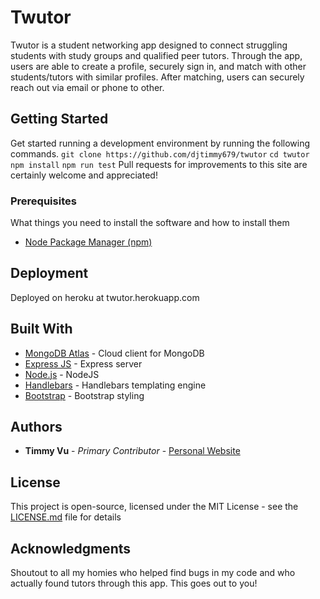 # Twutor

Twutor is a student networking app designed to connect struggling students with study groups and qualified peer tutors. Through the app, users are able to create a profile, securely sign in, and match with other students/tutors with similar profiles. After matching, users can securely reach out via email or phone to other. 

## Getting Started
Get started running a development environment by running the following commands.
`git clone https://github.com/djtimmy679/twutor`
`cd twutor`
`npm install`
`npm run test`
Pull requests for improvements to this site are certainly welcome and appreciated!
### Prerequisites

What things you need to install the software and how to install them

* [Node Package Manager (npm)](npmjs.com) 

 
## Deployment

Deployed on heroku at twutor.herokuapp.com

## Built With

* [MongoDB Atlas](https://www.mongodb.com/cloud/atlas) - Cloud client for MongoDB
* [Express JS](https://expressjs.com) - Express server
* [Node.js](https://nodejs.org) - NodeJS
* [Handlebars](https://handlebarsjs.com/) - Handlebars templating engine
* [Bootstrap](https://getbootstrap.com/) - Bootstrap styling

## Authors

* **Timmy Vu** - *Primary Contributor* - [Personal Website](https://timothydvu.com)


## License

This project is open-source, licensed under the MIT License - see the [LICENSE.md](LICENSE.md) file for details

## Acknowledgments

Shoutout to all my homies who helped find bugs in my code and who actually found tutors through this app. This goes out to you!
